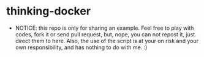 # thinking-docker

* NOTICE: this repo is only for sharing an example. Feel free to play with codes, fork it or send pull request, but, nope, you can not repost it, just direct them to here. Also, the use of the script is at your on risk and your own responsibility, and has nothing to do with me. :)

